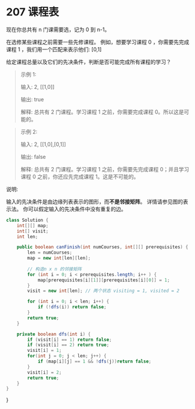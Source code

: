 # 207 课程表

现在你总共有 n 门课需要选，记为 0 到 n-1。

在选修某些课程之前需要一些先修课程。 例如，想要学习课程 0 ，你需要先完成课程 1 ，我们用一个匹配来表示他们: \[0,1\]

给定课程总量以及它们的先决条件，判断是否可能完成所有课程的学习？

> 示例 1:
>
> 输入: 2, \[\[1,0\]\] 
>
> 输出: true 
>
> 解释: 总共有 2 门课程。学习课程 1 之前，你需要完成课程 0。所以这是可能的。

> 示例 2:
>
> 输入: 2, \[\[1,0\],\[0,1\]\] 
>
> 输出: false 
>
> 解释: 总共有 2 门课程。学习课程 1 之前，你需要先完成​课程 0；并且学习课程 0 之前，你还应先完成课程 1。这是不可能的。

说明:

输入的先决条件是由边缘列表表示的图形，而**不是邻接矩阵**。 详情请参见图的表示法。 你可以假定输入的先决条件中没有重复的边。

```java
class Solution {
    int[][] map;
    int[] visit;
    int len;

    public boolean canFinish(int numCourses, int[][] prerequisites) {
        len = numCourses;
        map = new int[len][len];
        
        // 构造n x n 的邻接矩阵
        for (int i = 0; i < prerequisites.length; i++ ) {
            map[prerequisites[i][1]][prerequisites[i][0]] = 1; 
        }
        visit = new int[len]; // 两个状态 visiting = 1, visited = 2

        for (int i = 0; i < len; i++) {
            if (!dfs(i)) return false;
        }
        return true;
    }

    private boolean dfs(int i) {
        if (visit[i] == 1) return false;
        if (visit[i] == 2) return true;
        visit[i] = 1;
        for(int j = 0; j < len; j++) {
            if (map[i][j] == 1 && !dfs(j))return false;
        }
        visit[i] = 2;
        return true;
    }
}
```

}

